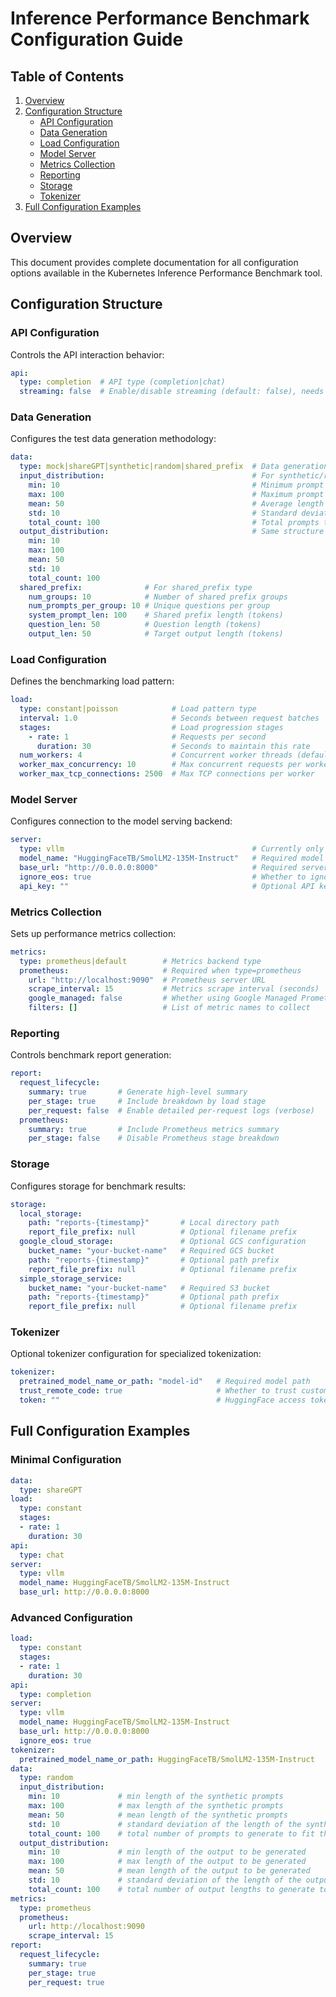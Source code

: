 # Inference Performance Benchmark Configuration Guide

## Table of Contents

1. [Overview](#overview)
2. [Configuration Structure](#configuration-structure)
   - [API Configuration](#api-configuration)
   - [Data Generation](#data-generation)
   - [Load Configuration](#load-configuration)
   - [Model Server](#model-server)
   - [Metrics Collection](#metrics-collection)
   - [Reporting](#reporting)
   - [Storage](#storage)
   - [Tokenizer](#tokenizer)
3. [Full Configuration Examples](#full-configuration-examples)

## Overview

This document provides complete documentation for all configuration options available in the Kubernetes Inference Performance Benchmark tool.

## Configuration Structure

### API Configuration

Controls the API interaction behavior:

```yaml
api:
  type: completion  # API type (completion|chat)
  streaming: false  # Enable/disable streaming (default: false), needs to be enabled for metrics like TTFT, ITL and TPOT to be measured
```  

### Data Generation

Configures the test data generation methodology:

```yaml
data:
  type: mock|shareGPT|synthetic|random|shared_prefix  # Data generation type
  input_distribution:                                 # For synthetic/random types
    min: 10                                           # Minimum prompt length (tokens)
    max: 100                                          # Maximum prompt length
    mean: 50                                          # Average length
    std: 10                                           # Standard deviation
    total_count: 100                                  # Total prompts to generate
  output_distribution:                                # Same structure as input_distribution
    min: 10
    max: 100
    mean: 50
    std: 10
    total_count: 100
  shared_prefix:              # For shared_prefix type
    num_groups: 10            # Number of shared prefix groups
    num_prompts_per_group: 10 # Unique questions per group
    system_prompt_len: 100    # Shared prefix length (tokens)
    question_len: 50          # Question length (tokens)
    output_len: 50            # Target output length (tokens)  
```

### Load Configuration

Defines the benchmarking load pattern:

```yaml
load:
  type: constant|poisson            # Load pattern type
  interval: 1.0                     # Seconds between request batches
  stages:                           # Load progression stages
    - rate: 1                       # Requests per second
      duration: 30                  # Seconds to maintain this rate
  num_workers: 4                    # Concurrent worker threads (default: CPU_cores/2)
  worker_max_concurrency: 10        # Max concurrent requests per worker
  worker_max_tcp_connections: 2500  # Max TCP connections per worker
```

### Model Server

Configures connection to the model serving backend:

```yaml
server:
  type: vllm                                          # Currently only vLLM supported
  model_name: "HuggingFaceTB/SmolLM2-135M-Instruct"   # Required model identifier
  base_url: "http://0.0.0.0:8000"                     # Required server endpoint
  ignore_eos: true                                    # Whether to ignore End-of-Sequence tokens
  api_key: ""                                         # Optional API key for authenticated endpoints
```

### Metrics Collection

Sets up performance metrics collection:

```yaml
metrics:
  type: prometheus|default        # Metrics backend type
  prometheus:                     # Required when type=prometheus
    url: "http://localhost:9090"  # Prometheus server URL
    scrape_interval: 15           # Metrics scrape interval (seconds)
    google_managed: false         # Whether using Google Managed Prometheus
    filters: []                   # List of metric names to collect
```

### Reporting

Controls benchmark report generation:

```yaml
report:
  request_lifecycle:
    summary: true       # Generate high-level summary
    per_stage: true     # Include breakdown by load stage
    per_request: false  # Enable detailed per-request logs (verbose)
  prometheus:
    summary: true       # Include Prometheus metrics summary
    per_stage: false    # Disable Prometheus stage breakdown
```

### Storage

Configures storage for benchmark results:

```yaml
storage:
  local_storage:
    path: "reports-{timestamp}"       # Local directory path
    report_file_prefix: null          # Optional filename prefix
  google_cloud_storage:               # Optional GCS configuration
    bucket_name: "your-bucket-name"   # Required GCS bucket
    path: "reports-{timestamp}"       # Optional path prefix
    report_file_prefix: null          # Optional filename prefix
  simple_storage_service:
    bucket_name: "your-bucket-name"   # Required S3 bucket
    path: "reports-{timestamp}"       # Optional path prefix
    report_file_prefix: null          # Optional filename prefix
```

### Tokenizer

Optional tokenizer configuration for specialized tokenization:

```yaml
tokenizer:
  pretrained_model_name_or_path: "model-id"   # Required model path
  trust_remote_code: true                     # Whether to trust custom tokenizer code
  token: ""                                   # HuggingFace access token for private models
```

## Full Configuration Examples

### Minimal Configuration

```yaml
data:
  type: shareGPT
load:
  type: constant
  stages:
  - rate: 1
    duration: 30
api: 
  type: chat
server:
  type: vllm
  model_name: HuggingFaceTB/SmolLM2-135M-Instruct
  base_url: http://0.0.0.0:8000
```

### Advanced Configuration

```yaml
load:
  type: constant
  stages:
  - rate: 1
    duration: 30
api: 
  type: completion
server:
  type: vllm
  model_name: HuggingFaceTB/SmolLM2-135M-Instruct
  base_url: http://0.0.0.0:8000
  ignore_eos: true
tokenizer:
  pretrained_model_name_or_path: HuggingFaceTB/SmolLM2-135M-Instruct
data:
  type: random
  input_distribution:
    min: 10             # min length of the synthetic prompts
    max: 100            # max length of the synthetic prompts
    mean: 50            # mean length of the synthetic prompts
    std: 10             # standard deviation of the length of the synthetic prompts
    total_count: 100    # total number of prompts to generate to fit the above mentioned distribution constraints
  output_distribution:
    min: 10             # min length of the output to be generated
    max: 100            # max length of the output to be generated
    mean: 50            # mean length of the output to be generated
    std: 10             # standard deviation of the length of the output to be generated
    total_count: 100    # total number of output lengths to generate to fit the above mentioned distribution constraints
metrics:
  type: prometheus
  prometheus:
    url: http://localhost:9090
    scrape_interval: 15
report:
  request_lifecycle:
    summary: true
    per_stage: true
    per_request: true
```
